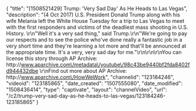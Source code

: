 {
    "title": "[1508521429] Trump: 'Very Sad Day' As He Heads to Las Vegas",
    "description": "(4 Oct 2017) U.S. President Donald Trump along with his wife Melania left the White House Tuesday for a trip to Las Vegas to meet with the first responders and victims of the deadliest mass shooting in U.S. History. \r\n\"Well it's a very sad thing,\" said Trump.\r\n\"We're going to pay our respects and to see the police who've done really a fantastic job in a very short time and they're learning a lot more and that'll be announced at the appropriate time. It's a very, very sad day for me.\"\r\n\r\n\r\nYou can license this story through AP Archive: http:\/\/www.aparchive.com\/metadata\/youtube\/98c43be9440bf2fda8402fd944432dbe \r\nFind out more about AP Archive: http:\/\/www.aparchive.com\/HowWeWork",
    "channelid": "123184246",
    "videoid": "123185865",
    "date_created": "1507555080",
    "date_modified": "1508436414",
    "type": "captivate",
    "layout": "channelVideo",
    "url": "\/c2\/trump-very-sad-day-as-he-heads-to-las-vegas\/123184246-123185865"
}